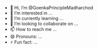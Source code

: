- 👋 Hi, I’m @GoenkaPrincipleMadharchod
- 👀 I’m interested in ...
- 🌱 I’m currently learning ...
- 💞️ I’m looking to collaborate on ...
- 📫 How to reach me ...
- 😄 Pronouns: ...
- ⚡ Fun fact: ...

<!---
GoenkaPrincipleMadharchod/GoenkaPrincipleMadharchod is a ✨ special ✨ repository because its `README.md` (this file) appears on your GitHub profile.
You can click the Preview link to take a look at your changes.
--->
